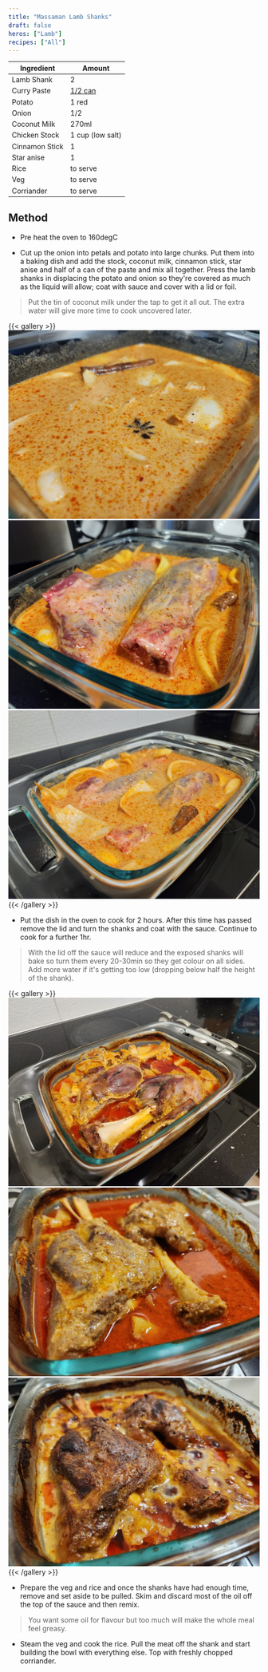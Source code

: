 ```yaml
---
title: "Massaman Lamb Shanks"
draft: false
heros: ["Lamb"]
recipes: ["All"]
---
```


| Ingredient  | Amount |
| ----- | ---- |
| Lamb Shank | 2 |
| Curry Paste | [1/2 can](gallery/Maesri_Paste.jpg) |
| Potato | 1 red |
| Onion | 1/2 |
| Coconut Milk | 270ml |
| Chicken Stock | 1 cup (low salt) |
| Cinnamon Stick | 1 |
| Star anise | 1 |
| Rice | to serve |
| Veg | to serve |
| Corriander | to serve |

## Method

- Pre heat the oven to 160degC

- Cut up the onion into petals and potato into large chunks. Put them into a baking dish and add the stock, coconut milk, cinnamon stick, star anise and half of a can of the paste and mix all together. Press the lamb shanks in displacing the potato and onion so they're covered as much as the liquid will allow; coat with sauce and cover with a lid or foil.

>Put the tin of coconut milk under the tap to get it all out. The extra water will give more time to cook uncovered later.

{{< gallery >}}
  <img src="gallery/a1.jpg" class="grid-w33" />
  <img src="gallery/a2.jpg" class="grid-w33" />
  <img src="gallery/a3.jpg" class="grid-w33" />
{{< /gallery >}}

- Put the dish in the oven to cook for 2 hours. After this time has passed remove the lid and turn the shanks and coat with the sauce. Continue to cook for a further 1hr.

>With the lid off the sauce will reduce and the exposed shanks will bake so turn them every 20-30min so they get colour on all sides. Add more water if it's getting too low (dropping below half the height of the shank).

{{< gallery >}}
  <img src="gallery/b1.jpg" class="grid-w33" />
  <img src="gallery/b2.jpg" class="grid-w33" />
  <img src="gallery/b3.jpg" class="grid-w33" />
{{< /gallery >}}

- Prepare the veg and rice and once the shanks have had enough time, remove and set aside to be pulled. Skim and discard most of the oil off the top of the sauce and then remix.

>You want some oil for flavour but too much will make the whole meal feel greasy.

- Steam the veg and cook the rice. Pull the meat off the shank and start building the bowl with everything else. Top with freshly chopped corriander.
